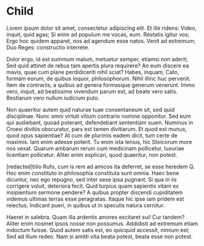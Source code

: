 # Child

Lorem ipsum dolor sit amet, consectetur adipiscing elit. Et ille ridens: Video, inquit, quid agas; Si enim ad populum me vocas, eum. Restatis igitur vos; Ergo hoc quidem apparet, nos ad agendum esse natos. Venit ad extremum; Duo Reges: constructio interrete. 

Dolor ergo, id est summum malum, metuetur semper, etiamsi non aderit; Sed quid attinet de rebus tam apertis plura requirere? An eum discere ea mavis, quae cum plane perdidiceriti nihil sciat? Habes, inquam, Cato, formam eorum, de quibus loquor, philosophorum. Nihil illinc huc pervenit. Item de contrariis, a quibus ad genera formasque generum venerunt. Immo vero, inquit, ad beatissime vivendum parum est, ad beate vero satis. Bestiarum vero nullum iudicium puto. 

Non quaeritur autem quid naturae tuae consentaneum sit, sed quid disciplinae. Nunc omni virtuti vitium contrario nomine opponitur. Sed eum qui audiebant, quoad poterant, defendebant sententiam suam. Nummus in Croesi divitiis obscuratur, pars est tamen divitiarum. Et quod est munus, quod opus sapientiae? At cum de plurimis eadem dicit, tum certe de maximis. Iam enim adesse poterit. Tu enim ista lenius, hic Stoicorum more nos vexat. Quarum ambarum rerum cum medicinam pollicetur, luxuriae licentiam pollicetur. Aliter enim explicari, quod quaeritur, non potest. 

[redacted]tilio Rufo, cum is rem ad amicos ita deferret, se esse heredem Q. Hoc enim constituto in philosophia constituta sunt omnia. Haec bene dicuntur, nec ego repugno, sed inter sese ipsa pugnant. Si qua in iis corrigere voluit, deteriora fecit. Quid turpius quam sapientis vitam ex insipientium sermone pendere? A quibus propter discendi cupiditatem videmus ultimas terras esse peragratas. Itaque hic ipse iam pridem est reiectus; Indicant pueri, in quibus ut in speculis natura cernitur. 

Haeret in salebra. Quam illa ardentis amores excitaret sui! Cur tandem? Aliter enim nosmet ipsos nosse non possumus. Addidisti ad extremum etiam indoctum fuisse. Quod autem satis est, eo quicquid accessit, nimium est; Sed ad illum redeo. Nam si amitti vita beata potest, beata esse non potest.
